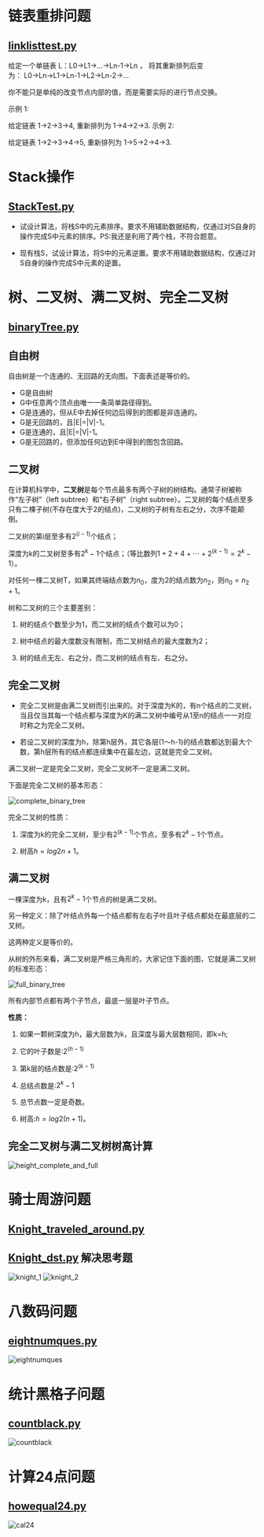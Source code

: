 # 链表重排问题
## [linklisttest.py](linklisttest.py)
给定一个单链表 L：L0→L1→…→Ln-1→Ln ，
将其重新排列后变为： L0→Ln→L1→Ln-1→L2→Ln-2→…

你不能只是单纯的改变节点内部的值，而是需要实际的进行节点交换。

示例 1:

给定链表 1->2->3->4, 重新排列为 1->4->2->3.
示例 2:

给定链表 1->2->3->4->5, 重新排列为 1->5->2->4->3.

# Stack操作
## [StackTest.py](StackTest.py)

* 试设计算法，将栈S中的元素排序。要求不用辅助数据结构，仅通过对S自身的操作完成S中元素的排序。PS:我还是利用了两个栈，不符合题意。

* 现有栈S，试设计算法，将S中的元素逆置。要求不用辅助数据结构，仅通过对S自身的操作完成S中元素的逆置。

# 树、二叉树、满二叉树、完全二叉树

## [binaryTree.py](binaryTree.py)

## 自由树
自由树是一个连通的、无回路的无向图。下面表述是等价的。

* G是自由树
* G中任意两个顶点由唯一一条简单路径得到。
* G是连通的，但从E中去掉任何边后得到的图都是非连通的。
* G是无回路的，且|E|=|V|-1。
* G是连通的，且|E|=|V|-1。
* G是无回路的，但添加任何边到E中得到的图包含回路。

## 二叉树
在计算机科学中，**二叉树**是每个节点最多有两个子树的树结构。通常子树被称作“左子树”（left subtree）和“右子树”（right subtree）。二叉树的每个结点至多只有二棵子树(不存在度大于2的结点)，二叉树的子树有左右之分，次序不能颠倒。

二叉树的第i层至多有$2^{(i-1)}$个结点；

深度为k的二叉树至多有$2^k-1$个结点；（等比数列$1+2+4+\cdots+2^{(k-1)} = 2^k-1$）。

对任何一棵二叉树T，如果其终端结点数为$n_0$，度为2的结点数为$n_2$，则$n_0 = n_2 + 1$。

树和二叉树的三个主要差别：

1)  树的结点个数至少为1，而二叉树的结点个数可以为0；

2)  树中结点的最大度数没有限制，而二叉树结点的最大度数为2；

3)  树的结点无左、右之分，而二叉树的结点有左、右之分。

## 完全二叉树

* 完全二叉树是由满二叉树而引出来的。对于深度为K的，有n个结点的二叉树，当且仅当其每一个结点都与深度为K的满二叉树中编号从1至n的结点一一对应时称之为完全二叉树。

* 若设二叉树的深度为h，除第h层外，其它各层(1～h-1)的结点数都达到最大个数，第h层所有的结点都连续集中在最左边，这就是完全二叉树。

满二叉树一定是完全二叉树，完全二叉树不一定是满二叉树。

下面是完全二叉树的基本形态：

![complete_binary_tree](figure/complete_binary_tree.gif)

完全二叉树的性质：

1) 深度为k的完全二叉树，至少有$2^{(k-1)}$个节点，至多有$2^k-1$个节点。

2) 树高$h=log2n + 1$。

## 满二叉树
一棵深度为k，且有$2^k-1$个节点的树是满二叉树。

另一种定义：除了叶结点外每一个结点都有左右子叶且叶子结点都处在最底层的二叉树。

这两种定义是等价的。

从树的外形来看，满二叉树是严格三角形的，大家记住下面的图，它就是满二叉树的标准形态：

![full_binary_tree](figure/full_binary_tree.jpg)

所有内部节点都有两个子节点，最底一层是叶子节点。

**性质：**

1) 如果一颗树深度为h，最大层数为k，且深度与最大层数相同，即k=h;

2) 它的叶子数是:$2^{(h-1)}$

3) 第k层的结点数是:$2^{(k-1)}$

4) 总结点数是:$2^k-1$ 

5) 总节点数一定是奇数。

6) 树高:$h=log2(n+1)$。

## 完全二叉树与满二叉树树高计算
![height_complete_and_full](figure/height_full_and_complete.png)



# 骑士周游问题
## [Knight_traveled_around.py](Knight_traveled_around.py)
## [Knight_dst.py](knight_dst.py) 解决思考题
![knight_1](figure/knight_1.png)
![knight_2](figure/knight_2.png)

# 八数码问题
## [eightnumques.py](eightnumques.py)
![eightnumques](figure/eight_num1.png)

# 统计黑格子问题
## [countblack.py](count_black.py)
![countblack](figure/count_black.png)

# 计算24点问题
## [howequal24.py](howequal24.py)
![cal24](figure/cal24.png)



